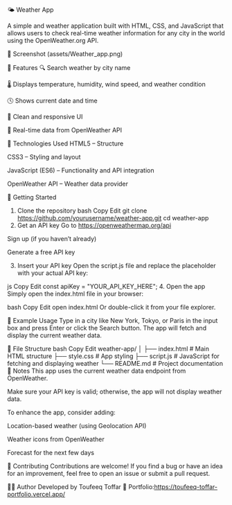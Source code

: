 🌤️ Weather App

A simple and weather application built with HTML, CSS, and JavaScript that allows users to check real-time weather information for any city in the world using the OpenWeather.org API.

📸 Screenshot
(assets/Weather_app.png)

🧰 Features
🔍 Search weather by city name

🌡️ Displays temperature, humidity, wind speed, and weather condition

🕓 Shows current date and time

🎨 Clean and responsive UI

📡 Real-time data from OpenWeather API

🚀 Technologies Used
HTML5 – Structure

CSS3 – Styling and layout

JavaScript (ES6) – Functionality and API integration

OpenWeather API – Weather data provider

🔑 Getting Started
1. Clone the repository
bash
Copy
Edit
git clone https://github.com/yourusername/weather-app.git
cd weather-app
2. Get an API key
Go to https://openweathermap.org/api

Sign up (if you haven’t already)

Generate a free API key

3. Insert your API key
Open the script.js file and replace the placeholder with your actual API key:

js
Copy
Edit
const apiKey = "YOUR_API_KEY_HERE";
4. Open the app
Simply open the index.html file in your browser:

bash
Copy
Edit
open index.html
Or double-click it from your file explorer.

🧪 Example Usage
Type in a city like New York, Tokyo, or Paris in the input box and press Enter or click the Search button. The app will fetch and display the current weather data.

📁 File Structure
bash
Copy
Edit
weather-app/
│
├── index.html       # Main HTML structure
├── style.css        # App styling
├── script.js        # JavaScript for fetching and displaying weather
└── README.md        # Project documentation
📌 Notes
This app uses the current weather data endpoint from OpenWeather.

Make sure your API key is valid; otherwise, the app will not display weather data.

To enhance the app, consider adding:

Location-based weather (using Geolocation API)

Weather icons from OpenWeather

Forecast for the next few days

🤝 Contributing
Contributions are welcome! If you find a bug or have an idea for an improvement, feel free to open an issue or submit a pull request.

🙋‍♂️ Author
Developed by Toufeeq Toffar
🔗 Portfolio:https://toufeeq-toffar-portfolio.vercel.app/ 
